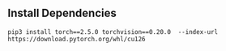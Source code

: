 ## Install Dependencies
    pip3 install torch==2.5.0 torchvision==0.20.0  --index-url https://download.pytorch.org/whl/cu126